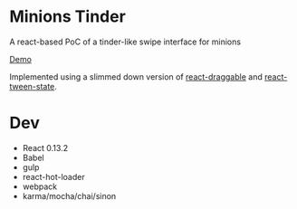# Minions Tinder

A react-based PoC of a tinder-like swipe interface for minions

[Demo](https://zupzup.github.io/minions-tinder)

Implemented using a slimmed down version of [react-draggable](https://github.com/mzabriskie/react-draggable)
and [react-tween-state](https://github.com/chenglou/react-tween-state).

# Dev

* React 0.13.2
* Babel
* gulp
* react-hot-loader
* webpack
* karma/mocha/chai/sinon
